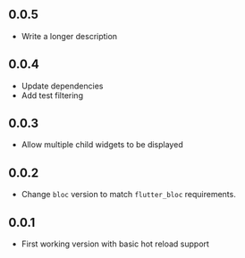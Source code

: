 
## 0.0.5

* Write a longer description

## 0.0.4

* Update dependencies
* Add test filtering

## 0.0.3

* Allow multiple child widgets to be displayed

## 0.0.2

* Change `bloc` version to match `flutter_bloc` requirements.

## 0.0.1

* First working version with basic hot reload support
